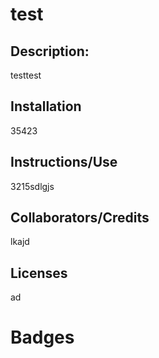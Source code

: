 
  # test

  ## Description:
  testtest

  ## Installation
  35423

  ## Instructions/Use
  3215sdlgjs

  ## Collaborators/Credits
  lkajd

  ## Licenses
  ad

  # Badges
  
